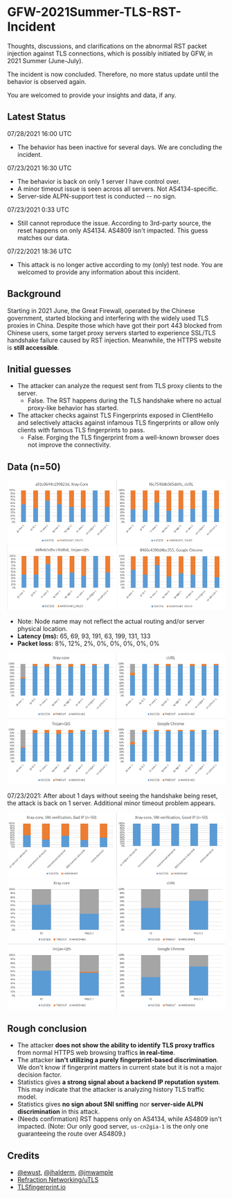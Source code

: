 # GFW-2021Summer-TLS-RST-Incident

Thoughts, discussions, and clarifications on the abnormal RST packet injection against TLS connections, which is possibly initiated by GFW, in 2021 Summer (June-July). 

The incident is now concluded. Therefore, no more status update until the behavior is observed again. 

You are welcomed to provide your insights and data, if any.

## Latest Status

07/28/2021 16:00 UTC
- The behavior has been inactive for several days. We are concluding the incident. 

07/23/2021 16:30 UTC
- The behavior is back on only 1 server I have control over. 
- A minor timeout issue is seen across all servers. Not AS4134-specific.
- Server-side ALPN-support test is conducted -- no sign.

07/23/2021 0:33 UTC
- Still cannot reproduce the issue. According to 3rd-party source, the reset happens on only AS4134. AS4809 isn't impacted. This guess matches our data.

07/22/2021 18:36 UTC
- This attack is no longer active according to my (only) test node. You are welcomed to provide any information about this incident.

## Background

Starting in 2021 June, the Great Firewall, operated by the Chinese government, started blocking and interfering with the widely used TLS proxies in China. Despite those which have got their port 443 blocked from Chinese users, some target proxy servers started to experience SSL/TLS handshake failure caused by RST injection. Meanwhile, the HTTPS website is **still accessible**.

## Initial guesses

- The attacker can analyze the request sent from TLS proxy clients to the server.
  - False. The RST happens during the TLS handshake where no actual proxy-like behavior has started.
- The attacker checks against TLS Fingerprints exposed in ClientHello and selectively attacks against infamous TLS fingerprints or allow only clients with famous TLS fingerprints to pass.
  - False. Forging the TLS fingerprint from a well-known browser does not improve the connectivity.

## Data (n=50)

<img src="https://raw.githubusercontent.com/Gaukas/GFW-2021Summer-TLS-Proxy-Attack/master/data/Stat.png">

- Note: Node name may not reflect the actual routing and/or server physical location. 
- **Latency (ms):** 65, 69, 93, 191, 63, 199, 131, 133
- **Packet loss:** 8%, 12%, 2%, 0%, 0%, 0%, 0%, 0%

<img src="https://raw.githubusercontent.com/Gaukas/GFW-2021Summer-TLS-Proxy-Attack/master/data/Stat0723.png">

07/23/2021: After about 1 days without seeing the handshake being reset, the attack is back on 1 server. Additional minor timeout problem appears. 

<img src="https://raw.githubusercontent.com/Gaukas/GFW-2021Summer-TLS-Proxy-Attack/master/data/SNI_verification.png">

<img src="https://raw.githubusercontent.com/Gaukas/GFW-2021Summer-TLS-Proxy-Attack/master/data/ALPN_verification.png">

## Rough conclusion

- The attacker **does not show the ability to identify TLS proxy traffics** from normal HTTPS web browsing traffics **in real-time**.
- The attacker **isn't utilizing a purely fingerprint-based discrimination**. We don't know if fingerprint matters in current state but it is not a major decision factor.
- Statistics gives **a strong signal about a backend IP reputation system**. This may indicate that the attacker is analyzing history TLS traffic model.
- Statistics gives **no sign about SNI sniffing** nor **server-side ALPN discrimination** in this attack.
- (Needs confirmation) RST happens only on AS4134, while AS4809 isn't impacted. (Note: Our only good server, `us-cn2gia-1` is the only one guaranteeing the route over AS4809.)

## Credits 

- [@ewust](https://github.com/ewust), [@jhalderm](https://github.com/jhalderm), [@jmwample](https://github.com/jmwample)
- [Refraction Networking/uTLS](https://github.com/refraction-networking/utls)
- [TLSfingerprint.io](https://tlsfingerprint.io/)
